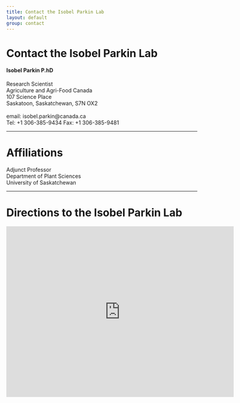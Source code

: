```yaml
---
title: Contact the Isobel Parkin Lab
layout: default
group: contact
---
```


# Contact the Isobel Parkin Lab


<div class="row">

<div class="col-md-4">

  <h4>Isobel Parkin P.hD </h4>
  Research Scientist  <br>
  Agriculture and Agri-Food Canada  <br>
  107 Science Place <br>
  Saskatoon, Saskatchewan, S7N OX2  <br>
  <br>
  email: isobel.parkin@canada.ca <br>
  Tel: +1 306-385-9434
  Fax: +1 306-385-9481

</div>

</div>

* * *

# Affiliations

<div class="row">

<div class="col-md-4">
Adjunct Professor<br>
Department of Plant Sciences<br>
University of Saskatchewan<br>


</div>

</div>

* * *

# Directions to the Isobel Parkin Lab

<div class="google-maps">
	<iframe src="https://www.google.com/maps/embed?pb=!1m14!1m8!1m3!1d2194.685784164216!2d-106.63512913046772!3d52.13425102060814!3m2!1i1024!2i768!4f13.1!3m3!1m2!1s0x0%3A0xc1a21b15f1e01f2a!2sSaskatoon%20Research%20and%20Development%20Centre!5e0!3m2!1sen!2sca!4v1581082516355!5m2!1sen!2sca" width="600" height="450" frameborder="0" style="border:0;" allowfullscreen=""></iframe>
</div>
